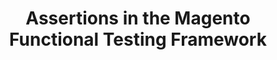 ---
layout: default
group: mftf
title: Assertions in the Magento Functional Testing Framework
version: 2.3
github_link: magento-functional-testing-framework/2.1/test/assertions.md
functional_areas:
 - Testing
---
